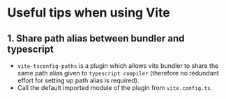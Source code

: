 # Useful tips when using Vite

## 1. Share path alias between bundler and typescript
- `vite-tsconfig-paths` is a plugin which allows vite bundler to share the same path alias given to `typescript compiler` (therefore no redundant effort for setting up path alias is required).
- Call the default imported module of the plugin from `vite.config.ts`.